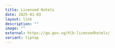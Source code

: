 ```yaml
---
title: Licensed Hotels
date: 2025-01-03
layout: link
description: ""
image: ""
external: https://go.gov.sg/hlb-licensedhotels/
variant: tiptap
---
```

